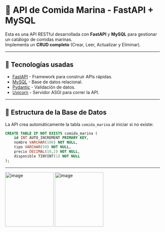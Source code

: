 # 🍤 API de Comida Marina - FastAPI + MySQL

Esta es una API RESTful desarrollada con **FastAPI** y **MySQL** para gestionar un catálogo de comidas marinas.  
Implementa un **CRUD completo** (Crear, Leer, Actualizar y Eliminar).

---

## 🚀 Tecnologías usadas
- [FastAPI](https://fastapi.tiangolo.com/) - Framework para construir APIs rápidas.
- [MySQL](https://www.mysql.com/) - Base de datos relacional.
- [Pydantic](https://docs.pydantic.dev/) - Validación de datos.
- [Uvicorn](https://www.uvicorn.org/) - Servidor ASGI para correr la API.

---

## 📂 Estructura de la Base de Datos

La API crea automáticamente la tabla `comida_marina` al iniciar si no existe:

```sql
CREATE TABLE IF NOT EXISTS comida_marina (
    id INT AUTO_INCREMENT PRIMARY KEY,
    nombre VARCHAR(100) NOT NULL,
    tipo VARCHAR(50) NOT NULL,
    precio DECIMAL(10,2) NOT NULL,
    disponible TINYINT(1) NOT NULL
);
```

---
<img width="158" height="177" alt="image" src="https://github.com/user-attachments/assets/878eebca-ba5a-44e8-926e-af6d81e5523c" />

<img width="158" height="177" alt="image" src="https://github.com/user-attachments/assets/ef2eaa68-7c31-4a0b-9b51-df6abaed0e0e" />

